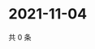# 2021-11-04

共 0 条

<!-- BEGIN WEIBO -->
<!-- 最后更新时间 Thu Nov 04 2021 15:08:59 GMT+0800 (China Standard Time) -->

<!-- END WEIBO -->
